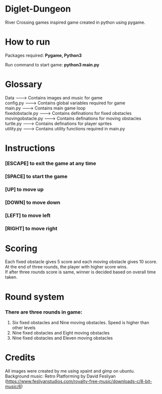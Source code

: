 # Diglet-Dungeon

River Crossing games inspired game created in python using pygame.

# How to run

Packages required: **Pygame, Python3**

Run command to start game: **python3 main.py**

# Glossary
Data ---> Contains images and music for game  
config.py ---> Contains global variables required for game  
main.py ---> Contains main game loop  
fixedobstacle.py ---> Contains definations for fixed obstacles  
movingobstacle.py ---> Contains definations for moving obstacles  
turtle.py ---> Contains definations for player sprites  
utility.py ---> Contains utility functions required in main.py  

# Instructions
### [ESCAPE] to exit the game at any time
### [SPACE] to start the game
### [UP] to move up
### [DOWN] to move down
### [LEFT] to move left
### [RIGHT] to move right

# Scoring
Each fixed obstacle gives 5 score and each moving obstacle gives 10 score. At the end of three rounds, the player with higher score wins.  
If after three rounds score is same, winner is decided based on overall time taken.  

# Round system
### There are three rounds in game:
1. Six fixed obstacles and Nine moving obstacles. Speed is higher than other levels
2. Nine fixed obstacles and Eight moving obstacles
3. Nine fixed obstacles and Eleven moving obstacles

# Credits
All images were created by me using xpaint and gimp on ubuntu.  
Background music: Retro Platforming by David Fesliyan (https://www.fesliyanstudios.com/royalty-free-music/downloads-c/8-bit-music/6)  
